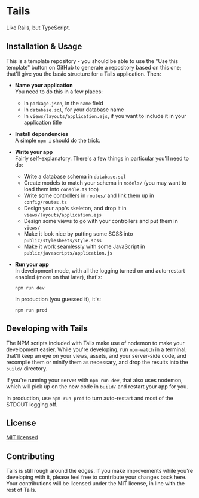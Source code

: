 # Tails
Like Rails, but TypeScript.

## Installation & Usage
This is a template repository - you should be able to use the "Use this template" button on GitHub to generate a repository based on this one;
that'll give you the basic structure for a Tails application. Then:

 - **Name your application**  
   You need to do this in a few places:

    * In `package.json`, in the `name` field
    * In `database.sql`, for your database name
    * In `views/layouts/application.ejs`, if you want to include it in your application title

 - **Install dependencies**  
   A simple `npm i` should do the trick.

 - **Write your app**  
   Fairly self-explanatory. There's a few things in particular you'll need to do:

    * Write a database schema in `database.sql`
    * Create models to match your schema in `models/` (you may want to load them into `console.ts` too)
    * Write some controllers in `routes/` and link them up in `config/routes.ts`
    * Design your app's skeleton, and drop it in `views/layouts/application.ejs`
    * Design some views to go with your controllers and put them in `views/`
    * Make it look nice by putting some SCSS into `public/stylesheets/style.scss`
    * Make it work seamlessly with some JavaScript in `public/javascripts/application.js`

 - **Run your app**  
   In development mode, with all the logging turned on and auto-restart enabled (more on that later), that's:

       npm run dev

   In production (you guessed it), it's:

       npm run prod

## Developing with Tails
The NPM scripts included with Tails make use of nodemon to make your development easier. While you're developing, run `npm-watch` in a terminal;
that'll keep an eye on your views, assets, and your server-side code, and recompile them or minify them as necessary, and drop the results into
the `build/` directory.

If you're running your server with `npm run dev`, that also uses nodemon, which will pick up on the new code in `build/` and restart your app
for you.

In production, use `npm run prod` to turn auto-restart and most of the STDOUT logging off.

## License
[MIT licensed](https://github.com/ArtOfCode-/tails-template/blob/master/LICENSE.md)

## Contributing
Tails is still rough around the edges. If you make improvements while you're developing with it, please feel free to contribute your changes back
here. Your contributions will be licensed under the MIT license, in line with the rest of Tails.